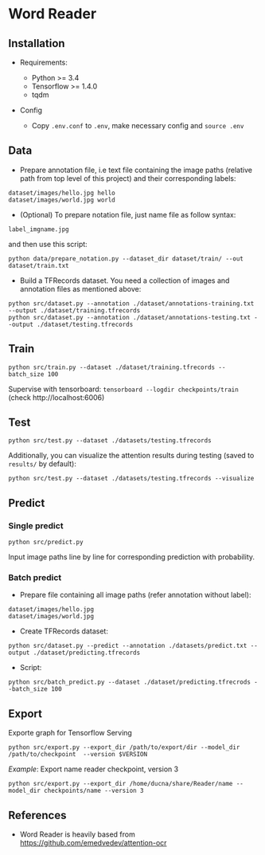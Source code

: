 # Word Reader

## Installation

+ Requirements:
  * Python >= 3.4
  * Tensorflow >= 1.4.0
  * tqdm

+ Config
  * Copy `.env.conf` to `.env`, make necessary config and `source .env`


## Data

+ Prepare annotation file, i.e text file containing the image paths
(relative path from top level of this project) and their corresponding labels:

```
dataset/images/hello.jpg hello
dataset/images/world.jpg world
```

+ (Optional) To prepare notation file, just name file as follow syntax:

```
label_imgname.jpg
```

and then use this script:

```
python data/prepare_notation.py --dataset_dir dataset/train/ --out dataset/train.txt
```

+ Build a TFRecords dataset. You need a collection of images and annotation files as mentioned above:

```
python src/dataset.py --annotation ./dataset/annotations-training.txt --output ./dataset/training.tfrecords
python src/dataset.py --annotation ./dataset/annotations-testing.txt --output ./dataset/testing.tfrecords
```

## Train

```
python src/train.py --dataset ./dataset/training.tfrecords --batch_size 100
```

Supervise with tensorboard: `tensorboard --logdir checkpoints/train` (check http://localhost:6006)


## Test

```
python src/test.py --dataset ./datasets/testing.tfrecords
```

Additionally, you can visualize the attention results during testing (saved to `results/` by default):

```
python src/test.py --dataset ./datasets/testing.tfrecords --visualize
```


## Predict

### Single predict

```
python src/predict.py
```

Input image paths line by line for corresponding prediction with probability.

### Batch predict

+ Prepare file containing all image paths (refer annotation without label):

```
dataset/images/hello.jpg
dataset/images/world.jpg
```

+ Create TFRecords dataset:

```
python src/dataset.py --predict --annotation ./datasets/predict.txt --output ./dataset/predicting.tfrecords
```

+ Script:

```
python src/batch_predict.py --dataset ./dataset/predicting.tfrecrods --batch_size 100
```


## Export

Exporte graph for Tensorflow Serving

```
python src/export.py --export_dir /path/to/export/dir --model_dir /path/to/checkpoint  --version $VERSION
```

*Example*: Export name reader checkpoint, version 3

```
python src/export.py --export_dir /home/ducna/share/Reader/name --model_dir checkpoints/name --version 3
```


## References

+ Word Reader is heavily based from https://github.com/emedvedev/attention-ocr
